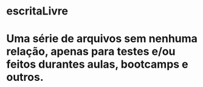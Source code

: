 # escritaLivre

# Uma série de arquivos sem nenhuma relação, apenas para testes e/ou feitos durantes aulas, bootcamps e outros.
